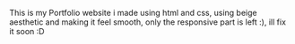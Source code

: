 This is my Portfolio website i made using html and css, using beige aesthetic and making it feel smooth, only the responsive part is left :), ill fix it soon :D
